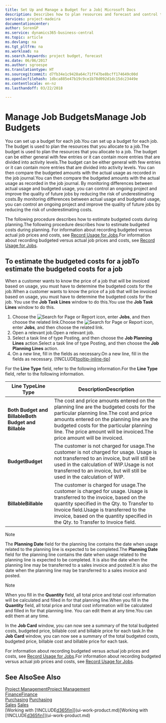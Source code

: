 ```yaml
---
title: Set Up and Manage a Budget for a Job| Microsoft Docs
description: Describes how to plan resources and forecast and control the costs of a project by setting up a budget for each job.
services: project-madeira
documentationcenter: 
author: SorenGP
ms.service: dynamics365-business-central
ms.topic: article
ms.devlang: na
ms.tgt_pltfrm: na
ms.workload: na
ms.search.keywords: project budget, forecast
ms.date: 06/06/2017
ms.author: sgroespe
ms.translationtype: HT
ms.sourcegitcommit: d7fb34e1c9428a64c71ff47be8bcff174649c00d
ms.openlocfilehash: 1dbca885e47b19c9ce1b78d092d1dc15dc23449e
ms.contentlocale: en-nz
ms.lasthandoff: 03/22/2018

---
```

# <a name="manage-job-budgets"></a><span data-ttu-id="73809-103">Manage Job Budgets</span><span class="sxs-lookup"><span data-stu-id="73809-103">Manage Job Budgets</span></span>
<span data-ttu-id="73809-104">You can set up a budget for each job.</span><span class="sxs-lookup"><span data-stu-id="73809-104">You can set up a budget for each job.</span></span> <span data-ttu-id="73809-105">The budget is used to plan the resources that you allocate to a job.</span><span class="sxs-lookup"><span data-stu-id="73809-105">The budget is used to plan the resources that you allocate to a job.</span></span> <span data-ttu-id="73809-106">The budget can be either general with few entries or it can contain more entries that are divided into activity levels.</span><span class="sxs-lookup"><span data-stu-id="73809-106">The budget can be either general with few entries or it can contain more entries that are divided into activity levels.</span></span> <span data-ttu-id="73809-107">You can then compare the budgeted amounts with the actual usage as recorded in the job journal.</span><span class="sxs-lookup"><span data-stu-id="73809-107">You can then compare the budgeted amounts with the actual usage as recorded in the job journal.</span></span> <span data-ttu-id="73809-108">By monitoring differences between actual usage and budgeted usage, you can control an ongoing project and improve the quality of future jobs by reducing the risk of underestimating costs.</span><span class="sxs-lookup"><span data-stu-id="73809-108">By monitoring differences between actual usage and budgeted usage, you can control an ongoing project and improve the quality of future jobs by reducing the risk of underestimating costs.</span></span>

<span data-ttu-id="73809-109">The following procedure describes how to estimate budgeted costs during planning.</span><span class="sxs-lookup"><span data-stu-id="73809-109">The following procedure describes how to estimate budgeted costs during planning.</span></span> <span data-ttu-id="73809-110">For information about recording budgeted versus actual job prices and costs, see [Record Usage for Jobs](projects-how-record-job-usage.md).</span><span class="sxs-lookup"><span data-stu-id="73809-110">For information about recording budgeted versus actual job prices and costs, see [Record Usage for Jobs](projects-how-record-job-usage.md).</span></span>  

## <a name="JobBudgetCosts"></a> <span data-ttu-id="73809-111">To estimate the budgeted costs for a job</span><span class="sxs-lookup"><span data-stu-id="73809-111">To estimate the budgeted costs for a job</span></span>
<span data-ttu-id="73809-112">When a customer wants to know the price of a job that will be invoiced based on usage, you must have to determine the budgeted costs for the job.</span><span class="sxs-lookup"><span data-stu-id="73809-112">When a customer wants to know the price of a job that will be invoiced based on usage, you must have to determine the budgeted costs for the job.</span></span> <span data-ttu-id="73809-113">You use the **Job Task Lines** window to do this.</span><span class="sxs-lookup"><span data-stu-id="73809-113">You use the **Job Task Lines** window to do this.</span></span>

1. <span data-ttu-id="73809-114">Choose the ![Search for Page or Report](media/ui-search/search_small.png "Search for Page or Report icon") icon, enter **Jobs**, and then choose the related link.</span><span class="sxs-lookup"><span data-stu-id="73809-114">Choose the ![Search for Page or Report](media/ui-search/search_small.png "Search for Page or Report icon") icon, enter **Jobs**, and then choose the related link.</span></span>  
2. <span data-ttu-id="73809-115">Open a relevant job.</span><span class="sxs-lookup"><span data-stu-id="73809-115">Open a relevant job.</span></span>
3. <span data-ttu-id="73809-116">Select a task line of type Posting, and then choose the **Job Planning Lines** action.</span><span class="sxs-lookup"><span data-stu-id="73809-116">Select a task line of type Posting, and then choose the **Job Planning Lines** action.</span></span>
4. <span data-ttu-id="73809-117">On a new line, fill in the fields as necessary.</span><span class="sxs-lookup"><span data-stu-id="73809-117">On a new line, fill in the fields as necessary.</span></span> [!INCLUDE[tooltip-inline-tip](includes/tooltip-inline-tip_md.md)]   

<span data-ttu-id="73809-118">For the **Line Type** field, refer to the following information.</span><span class="sxs-lookup"><span data-stu-id="73809-118">For the **Line Type** field, refer to the following information.</span></span>  

| <span data-ttu-id="73809-119">Line Type</span><span class="sxs-lookup"><span data-stu-id="73809-119">Line Type</span></span> | <span data-ttu-id="73809-120">Description</span><span class="sxs-lookup"><span data-stu-id="73809-120">Description</span></span> |
| --- | --- |
| <span data-ttu-id="73809-121">**Both Budget and Billable**</span><span class="sxs-lookup"><span data-stu-id="73809-121">**Both Budget and Billable**</span></span> |<span data-ttu-id="73809-122">The cost and price amounts entered on the planning line are the budgeted costs for the particular planning line.</span><span class="sxs-lookup"><span data-stu-id="73809-122">The cost and price amounts entered on the planning line are the budgeted costs for the particular planning line.</span></span> <span data-ttu-id="73809-123">The price amount will be invoiced.</span><span class="sxs-lookup"><span data-stu-id="73809-123">The price amount will be invoiced.</span></span> |
| <span data-ttu-id="73809-124">**Budget**</span><span class="sxs-lookup"><span data-stu-id="73809-124">**Budget**</span></span> |<span data-ttu-id="73809-125">The customer is not charged for usage.</span><span class="sxs-lookup"><span data-stu-id="73809-125">The customer is not charged for usage.</span></span> <span data-ttu-id="73809-126">Usage is not transferred to an invoice, but will still be used in the calculation of WIP.</span><span class="sxs-lookup"><span data-stu-id="73809-126">Usage is not transferred to an invoice, but will still be used in the calculation of WIP.</span></span> |
| <span data-ttu-id="73809-127">**Billable**</span><span class="sxs-lookup"><span data-stu-id="73809-127">**Billable**</span></span> |<span data-ttu-id="73809-128">The customer is charged for usage.</span><span class="sxs-lookup"><span data-stu-id="73809-128">The customer is charged for usage.</span></span> <span data-ttu-id="73809-129">Usage is transferred to the invoice, based on the quantity specified in the Qty. to Transfer to Invoice field.</span><span class="sxs-lookup"><span data-stu-id="73809-129">Usage is transferred to the invoice, based on the quantity specified in the Qty. to Transfer to Invoice field.</span></span> |

> [!NOTE]  
>   <span data-ttu-id="73809-130">The **Planning Date** field for the planning line contains the date when usage related to the planning line is expected to be completed.</span><span class="sxs-lookup"><span data-stu-id="73809-130">The **Planning Date** field for the planning line contains the date when usage related to the planning line is expected to be completed.</span></span> <span data-ttu-id="73809-131">It is also the date when the planning line may be transferred to a sales invoice and posted.</span><span class="sxs-lookup"><span data-stu-id="73809-131">It is also the date when the planning line may be transferred to a sales invoice and posted.</span></span>  

> [!NOTE]  
>   <span data-ttu-id="73809-132">When you fill in the **Quantity** field, all total price and total cost information will be calculated and filled in for that planning line.</span><span class="sxs-lookup"><span data-stu-id="73809-132">When you fill in the **Quantity** field, all total price and total cost information will be calculated and filled in for that planning line.</span></span> <span data-ttu-id="73809-133">You can edit them at any time.</span><span class="sxs-lookup"><span data-stu-id="73809-133">You can edit them at any time.</span></span>

<span data-ttu-id="73809-134">In the **Job Card** window, you can now see a summary of the total budgeted costs, budgeted price, billable cost and billable price for each task.</span><span class="sxs-lookup"><span data-stu-id="73809-134">In the **Job Card** window, you can now see a summary of the total budgeted costs, budgeted price, billable cost and billable price for each task.</span></span>

<span data-ttu-id="73809-135">For information about recording budgeted versus actual job prices and costs, see [Record Usage for Jobs](projects-how-record-job-usage.md).</span><span class="sxs-lookup"><span data-stu-id="73809-135">For information about recording budgeted versus actual job prices and costs, see [Record Usage for Jobs](projects-how-record-job-usage.md).</span></span>

## <a name="see-also"></a><span data-ttu-id="73809-136">See Also</span><span class="sxs-lookup"><span data-stu-id="73809-136">See Also</span></span>
[<span data-ttu-id="73809-137">Project Management</span><span class="sxs-lookup"><span data-stu-id="73809-137">Project Management</span></span>](projects-manage-projects.md)  
[<span data-ttu-id="73809-138">Finance</span><span class="sxs-lookup"><span data-stu-id="73809-138">Finance</span></span>](finance.md)  
<span data-ttu-id="73809-139">[Purchasing](purchasing-manage-purchasing.md)       </span><span class="sxs-lookup"><span data-stu-id="73809-139">[Purchasing](purchasing-manage-purchasing.md)       </span></span>  
<span data-ttu-id="73809-140">[Sales](sales-manage-sales.md)    </span><span class="sxs-lookup"><span data-stu-id="73809-140">[Sales](sales-manage-sales.md)    </span></span>  
<span data-ttu-id="73809-141">[Working with [!INCLUDE[d365fin](includes/d365fin_md.md)]](ui-work-product.md)</span><span class="sxs-lookup"><span data-stu-id="73809-141">[Working with [!INCLUDE[d365fin](includes/d365fin_md.md)]](ui-work-product.md)</span></span>  

